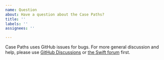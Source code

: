 ```yaml
---
name: Question
about: Have a question about the Case Paths?
title: ''
labels: ''
assignees: ''

---
```


Case Paths uses GitHub issues for bugs. For more general discussion and help, please use [GitHub Discussions](https://github.com/pointfreeco/swift-composable-architecture/discussions) or [the Swift forum](https://forums.swift.org/c/related-projects/swift-composable-architecture) first.
